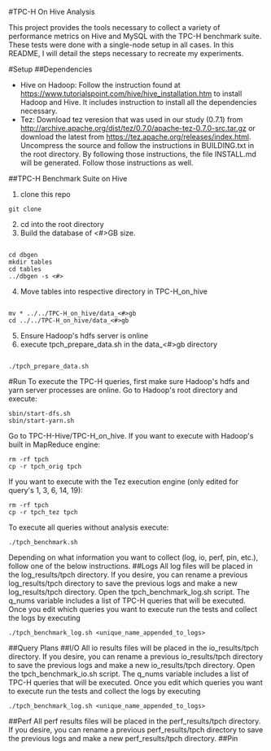 #TPC-H On Hive Analysis

This project provides the tools necessary to collect a variety of performance metrics on Hive and MySQL with the TPC-H benchmark suite. These tests were done with a single-node setup in all cases. In this README, I will detail the steps necessary to recreate my experiments.

#Setup
##Dependencies
- Hive on Hadoop: Follow the instruction found at https://www.tutorialspoint.com/hive/hive_installation.htm to install Hadoop and Hive. It includes instruction to install all the dependencies necessary.
- Tez: Download tez veresion that was used in our study (0.7.1) from http://archive.apache.org/dist/tez/0.7.0/apache-tez-0.7.0-src.tar.gz or download the latest from https://tez.apache.org/releases/index.html. Uncompress the source and follow the instructions in BUILDING.txt in the root directory. By following those instructions, the file INSTALL.md will be generated. Follow those instructions as well.

##TPC-H Benchmark Suite on Hive
1. clone this repo

  ```
  git clone 
  ```
2. cd into the root directory
3. Build the database of <#>GB size.
  ```
  
  cd dbgen
  mkdir tables
  cd tables
  ../dbgen -s <#>
  ```
4. Move tables into respective directory in TPC-H_on_hive
  ```
  
  mv * ../../TPC-H_on_hive/data_<#>gb
  cd ../../TPC-H_on_hive/data_<#>gb
  ```
5. Ensure Hadoop's hdfs server is online
6. execute tpch_prepare_data.sh in the data\_<#>gb directory
  ```
  
  ./tpch_prepare_data.sh
  ```

#Run
To execute the TPC-H queries, first make sure Hadoop's hdfs and yarn server processes are online. Go to Hadoop's root directory and execute:
```
sbin/start-dfs.sh
sbin/start-yarn.sh
```
Go to TPC-H-Hive/TPC-H_on_hive.
If you want to execute with Hadoop's built in MapReduce engine:
```
rm -rf tpch
cp -r tpch_orig tpch
```
If you want to execute with the Tez execution engine (only edited for query's 1, 3, 6, 14, 19):
```
rm -rf tpch
cp -r tpch_tez tpch
```
To execute all queries without analysis execute:
```
./tpch_benchmark.sh
```

Depending on what information you want to collect (log, io, perf, pin, etc.), follow one of the below instructions.
##Logs
All log files will be placed in the log_results/tpch directory. If you desire, you can rename a previous log_results/tpch directory to save the previous logs and make a new log_results/tpch directory. Open the tpch_benchmark_log.sh script. The q_nums variable includes a list of TPC-H queries that will be executed. Once you edit which queries you want to execute run the tests and collect the logs by executing
```
./tpch_benchmark_log.sh <unique_name_appended_to_logs>
```
##Query Plans
##I/O
All io results files will be placed in the io_results/tpch directory. If you desire, you can rename a previous io_results/tpch directory to save the previous logs and make a new io_results/tpch directory. Open the tpch_benchmark_io.sh script. The q_nums variable includes a list of TPC-H queries that will be executed. Once you edit which queries you want to execute run the tests and collect the logs by executing
```
./tpch_benchmark_log.sh <unique_name_appended_to_logs>
```
##Perf
All perf results files will be placed in the perf_results/tpch directory. If you desire, you can rename a previous perf_results/tpch directory to save the previous logs and make a new perf_results/tpch directory. 
##Pin

